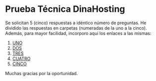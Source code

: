 # Prueba Técnica DinaHosting

Se solicitan 5 (cinco) respuestas a idéntico número de preguntas. He dividido las respuestas en carpetas (numeradas de la uno a la cinco). Además, para mayor facilidad, incorporo aquí los enlaces a las mismas:

1. [UNO](1/README.md)
2. [DOS](2/README.md)
3. [TRES](3/README.md)
4. [CUATRO](4/README.md)
5. [CINCO](5/README.md)

Muchas gracias por la oportunidad.

